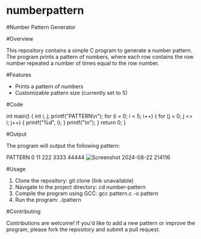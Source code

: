 # numberpattern
#Number Pattern Generator

#Overview

This repository contains a simple C program to generate a number pattern. The program prints a pattern of numbers, where each row contains the row number repeated a number of times equal to the row number.

#Features

- Prints a pattern of numbers
- Customizable pattern size (currently set to 5)

#Code



int main() {
    int i, j;
    printf("PATTERN\n");
    for (i = 0; i < 5; i++) {
        for (j = 0; j <= i; j++) {
            printf("%d", i);
        }
        printf("\n");
    }
    return 0;
}


#Output

The program will output the following pattern:

PATTERN
0
11
222
3333
44444
![Screenshot 2024-08-22 214116](https://github.com/user-attachments/assets/289dab4d-fae5-48e6-935c-945935a8f7db)


#Usage

1. Clone the repository: git clone (link unavailable)
2. Navigate to the project directory: cd number-pattern
3. Compile the program using GCC: gcc pattern.c -o pattern
4. Run the program: ./pattern

#Contributing

Contributions are welcome! If you'd like to add a new pattern or improve the program, please fork the repository and submit a pull request.
